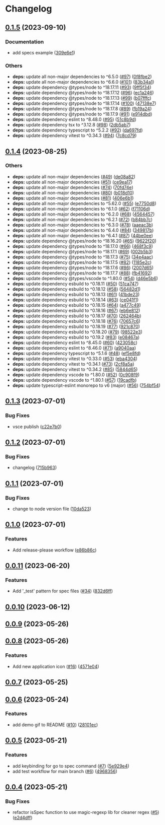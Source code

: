 # Changelog

## [0.1.5](https://github.com/bisquit/vscode-fuzzy-go-to-spec/compare/v0.1.4...v0.1.5) (2023-09-10)


### Documentation

* add specs example ([309e6e1](https://github.com/bisquit/vscode-fuzzy-go-to-spec/commit/309e6e128b5c3225f3c0862d6c8dac162beaacc6))


### Others

* **deps:** update all non-major dependencies to ^6.5.0 ([#97](https://github.com/bisquit/vscode-fuzzy-go-to-spec/issues/97)) ([0f8fbe2](https://github.com/bisquit/vscode-fuzzy-go-to-spec/commit/0f8fbe2febc6b5bdd94aa48591f8e4fdf7ec02e2))
* **deps:** update all non-major dependencies to ^6.6.0 ([#101](https://github.com/bisquit/vscode-fuzzy-go-to-spec/issues/101)) ([83b34a1](https://github.com/bisquit/vscode-fuzzy-go-to-spec/commit/83b34a1eaa5aaa2804ca1f7a15e017554bc8fb35))
* **deps:** update dependency @types/node to ^18.17.11 ([#93](https://github.com/bisquit/vscode-fuzzy-go-to-spec/issues/93)) ([9ff5f34](https://github.com/bisquit/vscode-fuzzy-go-to-spec/commit/9ff5f34ff099ad0bdb105cb54b4a79c2786ba581))
* **deps:** update dependency @types/node to ^18.17.12 ([#96](https://github.com/bisquit/vscode-fuzzy-go-to-spec/issues/96)) ([ec1a246](https://github.com/bisquit/vscode-fuzzy-go-to-spec/commit/ec1a2466ad3f472e0ecb0947f8fa30b104bbb595))
* **deps:** update dependency @types/node to ^18.17.13 ([#99](https://github.com/bisquit/vscode-fuzzy-go-to-spec/issues/99)) ([b07fffc](https://github.com/bisquit/vscode-fuzzy-go-to-spec/commit/b07fffc3b679c57984bef70e76a177953a661f40))
* **deps:** update dependency @types/node to ^18.17.14 ([#100](https://github.com/bisquit/vscode-fuzzy-go-to-spec/issues/100)) ([47138e7](https://github.com/bisquit/vscode-fuzzy-go-to-spec/commit/47138e77e8dada3c0afc0c750ecbe23d1ed56528))
* **deps:** update dependency @types/node to ^18.17.8 ([#89](https://github.com/bisquit/vscode-fuzzy-go-to-spec/issues/89)) ([fb19a24](https://github.com/bisquit/vscode-fuzzy-go-to-spec/commit/fb19a24a04b76af669e1cdc74c69853a3cfe04dd))
* **deps:** update dependency @types/node to ^18.17.9 ([#91](https://github.com/bisquit/vscode-fuzzy-go-to-spec/issues/91)) ([e914dbd](https://github.com/bisquit/vscode-fuzzy-go-to-spec/commit/e914dbdfea9711921fad9dae4030f23ff413f010))
* **deps:** update dependency eslint to ^8.48.0 ([#95](https://github.com/bisquit/vscode-fuzzy-go-to-spec/issues/95)) ([51c8b9d](https://github.com/bisquit/vscode-fuzzy-go-to-spec/commit/51c8b9d5e4ec1efe2cdc78237e115ba6317efe93))
* **deps:** update dependency tsx to ^3.12.8 ([#98](https://github.com/bisquit/vscode-fuzzy-go-to-spec/issues/98)) ([2db5ab7](https://github.com/bisquit/vscode-fuzzy-go-to-spec/commit/2db5ab706f1eb34f24fb5fb8463a45b7d4a1831b))
* **deps:** update dependency typescript to ^5.2.2 ([#92](https://github.com/bisquit/vscode-fuzzy-go-to-spec/issues/92)) ([da697fd](https://github.com/bisquit/vscode-fuzzy-go-to-spec/commit/da697fd1cdf551e61f279e0d886f6517e88a24c8))
* **deps:** update dependency vitest to ^0.34.3 ([#94](https://github.com/bisquit/vscode-fuzzy-go-to-spec/issues/94)) ([7c8cd79](https://github.com/bisquit/vscode-fuzzy-go-to-spec/commit/7c8cd7958ad1d7e1269bdbf48ed9641576cbec80))

## [0.1.4](https://github.com/bisquit/vscode-fuzzy-go-to-spec/compare/v0.1.3...v0.1.4) (2023-08-25)


### Others

* **deps:** update all non-major dependencies ([#49](https://github.com/bisquit/vscode-fuzzy-go-to-spec/issues/49)) ([de08a82](https://github.com/bisquit/vscode-fuzzy-go-to-spec/commit/de08a823f4f8689b3a8d22b3fece323c40c524c5))
* **deps:** update all non-major dependencies ([#51](https://github.com/bisquit/vscode-fuzzy-go-to-spec/issues/51)) ([ce9ea17](https://github.com/bisquit/vscode-fuzzy-go-to-spec/commit/ce9ea17875219e62168c60c36977f68bbcc80dae))
* **deps:** update all non-major dependencies ([#74](https://github.com/bisquit/vscode-fuzzy-go-to-spec/issues/74)) ([70fd74e](https://github.com/bisquit/vscode-fuzzy-go-to-spec/commit/70fd74e01e1918592c15b366a6b9df7822a5ae7d))
* **deps:** update all non-major dependencies ([#80](https://github.com/bisquit/vscode-fuzzy-go-to-spec/issues/80)) ([b018d10](https://github.com/bisquit/vscode-fuzzy-go-to-spec/commit/b018d10ede308f14d1734adfcfdfb5b8d87ecb8d))
* **deps:** update all non-major dependencies ([#81](https://github.com/bisquit/vscode-fuzzy-go-to-spec/issues/81)) ([406e6b1](https://github.com/bisquit/vscode-fuzzy-go-to-spec/commit/406e6b1e1f33eb9bf40b609d18b144c339b304e1))
* **deps:** update all non-major dependencies to ^5.62.0 ([#55](https://github.com/bisquit/vscode-fuzzy-go-to-spec/issues/55)) ([e7750d8](https://github.com/bisquit/vscode-fuzzy-go-to-spec/commit/e7750d8e88f5d5073dfbdacc10f758e50d7aef37))
* **deps:** update all non-major dependencies to ^6.1.0 ([#62](https://github.com/bisquit/vscode-fuzzy-go-to-spec/issues/62)) ([f71106d](https://github.com/bisquit/vscode-fuzzy-go-to-spec/commit/f71106d06565b5220c3df8106b03a5d13f57d3af))
* **deps:** update all non-major dependencies to ^6.2.0 ([#68](https://github.com/bisquit/vscode-fuzzy-go-to-spec/issues/68)) ([4564457](https://github.com/bisquit/vscode-fuzzy-go-to-spec/commit/45644578dd145bef1c930f9919cafb1c843b9fd6))
* **deps:** update all non-major dependencies to ^6.2.1 ([#72](https://github.com/bisquit/vscode-fuzzy-go-to-spec/issues/72)) ([b84bb7c](https://github.com/bisquit/vscode-fuzzy-go-to-spec/commit/b84bb7cf4797769114eab2b086a183655fcbc755))
* **deps:** update all non-major dependencies to ^6.3.0 ([#78](https://github.com/bisquit/vscode-fuzzy-go-to-spec/issues/78)) ([aaeac3b](https://github.com/bisquit/vscode-fuzzy-go-to-spec/commit/aaeac3b08fd3d25c0495aa2f10998950a80544d3))
* **deps:** update all non-major dependencies to ^6.4.0 ([#84](https://github.com/bisquit/vscode-fuzzy-go-to-spec/issues/84)) ([349817b](https://github.com/bisquit/vscode-fuzzy-go-to-spec/commit/349817bb69db7dd6de6ab635f021706f1f5b4ba5))
* **deps:** update all non-major dependencies to ^6.4.1 ([#87](https://github.com/bisquit/vscode-fuzzy-go-to-spec/issues/87)) ([44be0ee](https://github.com/bisquit/vscode-fuzzy-go-to-spec/commit/44be0eea13f9be358a730df1a72bf8ee73161a6f))
* **deps:** update dependency @types/node to ^18.16.20 ([#65](https://github.com/bisquit/vscode-fuzzy-go-to-spec/issues/65)) ([9622f20](https://github.com/bisquit/vscode-fuzzy-go-to-spec/commit/9622f20db42f67cd3eea1aeddd38c504544db552))
* **deps:** update dependency @types/node to ^18.17.0 ([#66](https://github.com/bisquit/vscode-fuzzy-go-to-spec/issues/66)) ([468f3c9](https://github.com/bisquit/vscode-fuzzy-go-to-spec/commit/468f3c9b33e2d08ad377ff06df9caf05de0c9930))
* **deps:** update dependency @types/node to ^18.17.1 ([#69](https://github.com/bisquit/vscode-fuzzy-go-to-spec/issues/69)) ([002b5b3](https://github.com/bisquit/vscode-fuzzy-go-to-spec/commit/002b5b31fa312378ac6ffa895c497ba33aa836f3))
* **deps:** update dependency @types/node to ^18.17.3 ([#75](https://github.com/bisquit/vscode-fuzzy-go-to-spec/issues/75)) ([34e4aac](https://github.com/bisquit/vscode-fuzzy-go-to-spec/commit/34e4aac85a04cc25b79833ff3636fbab3f33bd16))
* **deps:** update dependency @types/node to ^18.17.5 ([#82](https://github.com/bisquit/vscode-fuzzy-go-to-spec/issues/82)) ([1185e2c](https://github.com/bisquit/vscode-fuzzy-go-to-spec/commit/1185e2ccb7d726b5c22b1548ac175db49f3c13ce))
* **deps:** update dependency @types/node to ^18.17.6 ([#86](https://github.com/bisquit/vscode-fuzzy-go-to-spec/issues/86)) ([2007d65](https://github.com/bisquit/vscode-fuzzy-go-to-spec/commit/2007d6598ecfb009bed66bca7dba43bb4e78091c))
* **deps:** update dependency @types/node to ^18.17.7 ([#88](https://github.com/bisquit/vscode-fuzzy-go-to-spec/issues/88)) ([fb41692](https://github.com/bisquit/vscode-fuzzy-go-to-spec/commit/fb41692926b61540ffdbe4792b70f45f7817da00))
* **deps:** update dependency @types/vscode to ^1.80.0 ([#54](https://github.com/bisquit/vscode-fuzzy-go-to-spec/issues/54)) ([d46e5b6](https://github.com/bisquit/vscode-fuzzy-go-to-spec/commit/d46e5b692f0248238b5cb9617192c5953216c9d9))
* **deps:** update dependency esbuild to ^0.18.11 ([#50](https://github.com/bisquit/vscode-fuzzy-go-to-spec/issues/50)) ([51ca747](https://github.com/bisquit/vscode-fuzzy-go-to-spec/commit/51ca7476795e39e5cd69d277386d9e80d935d99d))
* **deps:** update dependency esbuild to ^0.18.12 ([#58](https://github.com/bisquit/vscode-fuzzy-go-to-spec/issues/58)) ([56482d1](https://github.com/bisquit/vscode-fuzzy-go-to-spec/commit/56482d1dd0f0c7f2981de3d6454c5589b685226b))
* **deps:** update dependency esbuild to ^0.18.13 ([#61](https://github.com/bisquit/vscode-fuzzy-go-to-spec/issues/61)) ([41bde23](https://github.com/bisquit/vscode-fuzzy-go-to-spec/commit/41bde23cf433e4677365bf99352fcd87d5c3abb7))
* **deps:** update dependency esbuild to ^0.18.14 ([#63](https://github.com/bisquit/vscode-fuzzy-go-to-spec/issues/63)) ([ce041f1](https://github.com/bisquit/vscode-fuzzy-go-to-spec/commit/ce041f1f47bed251542d5360fed9657a5686d9be))
* **deps:** update dependency esbuild to ^0.18.15 ([#64](https://github.com/bisquit/vscode-fuzzy-go-to-spec/issues/64)) ([a477c49](https://github.com/bisquit/vscode-fuzzy-go-to-spec/commit/a477c4991121f5aff57c49f677808d0ffdeb549a))
* **deps:** update dependency esbuild to ^0.18.16 ([#67](https://github.com/bisquit/vscode-fuzzy-go-to-spec/issues/67)) ([eb6e812](https://github.com/bisquit/vscode-fuzzy-go-to-spec/commit/eb6e812e2aa0619f55d03abc1b7b64b5be1204f5))
* **deps:** update dependency esbuild to ^0.18.17 ([#70](https://github.com/bisquit/vscode-fuzzy-go-to-spec/issues/70)) ([262464b](https://github.com/bisquit/vscode-fuzzy-go-to-spec/commit/262464bce4caba6e6c33e0f75e5602897f4a5bef))
* **deps:** update dependency esbuild to ^0.18.18 ([#76](https://github.com/bisquit/vscode-fuzzy-go-to-spec/issues/76)) ([70657c6](https://github.com/bisquit/vscode-fuzzy-go-to-spec/commit/70657c6acbedc27f1a4a1a9e6a961bea53006a43))
* **deps:** update dependency esbuild to ^0.18.19 ([#77](https://github.com/bisquit/vscode-fuzzy-go-to-spec/issues/77)) ([921c870](https://github.com/bisquit/vscode-fuzzy-go-to-spec/commit/921c8704f7e6e1a86a72fdc1d7efb2dd64df6a47))
* **deps:** update dependency esbuild to ^0.18.20 ([#79](https://github.com/bisquit/vscode-fuzzy-go-to-spec/issues/79)) ([98522e3](https://github.com/bisquit/vscode-fuzzy-go-to-spec/commit/98522e36fe119f1bb48ec08c8ee9f30c82af8a5a))
* **deps:** update dependency esbuild to ^0.19.2 ([#83](https://github.com/bisquit/vscode-fuzzy-go-to-spec/issues/83)) ([e08467a](https://github.com/bisquit/vscode-fuzzy-go-to-spec/commit/e08467a2d023002aff5e0ef93803cf45747c71b1))
* **deps:** update dependency eslint to ^8.45.0 ([#60](https://github.com/bisquit/vscode-fuzzy-go-to-spec/issues/60)) ([423058c](https://github.com/bisquit/vscode-fuzzy-go-to-spec/commit/423058c3a815c4d067cff2d186b1fd07c4c4df43))
* **deps:** update dependency eslint to ^8.46.0 ([#71](https://github.com/bisquit/vscode-fuzzy-go-to-spec/issues/71)) ([a9040aa](https://github.com/bisquit/vscode-fuzzy-go-to-spec/commit/a9040aabe86154293a25adb9c47cad1883339232))
* **deps:** update dependency typescript to ^5.1.6 ([#48](https://github.com/bisquit/vscode-fuzzy-go-to-spec/issues/48)) ([ef5e8fd](https://github.com/bisquit/vscode-fuzzy-go-to-spec/commit/ef5e8fdc56e9de4d1a01e28f6f39648a52580eac))
* **deps:** update dependency vitest to ^0.33.0 ([#53](https://github.com/bisquit/vscode-fuzzy-go-to-spec/issues/53)) ([eba4304](https://github.com/bisquit/vscode-fuzzy-go-to-spec/commit/eba4304926600021de9ae43cb8a3da0e6955378e))
* **deps:** update dependency vitest to ^0.34.1 ([#73](https://github.com/bisquit/vscode-fuzzy-go-to-spec/issues/73)) ([2cf8a5a](https://github.com/bisquit/vscode-fuzzy-go-to-spec/commit/2cf8a5a93a9d39c8732a6796a5798628ee6518d2))
* **deps:** update dependency vitest to ^0.34.2 ([#85](https://github.com/bisquit/vscode-fuzzy-go-to-spec/issues/85)) ([5844d65](https://github.com/bisquit/vscode-fuzzy-go-to-spec/commit/5844d6543859cd73a70c907c8aecb8af6ee9bdd5))
* **deps:** update dependency vscode to ^1.80.0 ([#52](https://github.com/bisquit/vscode-fuzzy-go-to-spec/issues/52)) ([0c908f9](https://github.com/bisquit/vscode-fuzzy-go-to-spec/commit/0c908f9857d6a41acd272f94888fa99e87a75a6c))
* **deps:** update dependency vscode to ^1.80.1 ([#57](https://github.com/bisquit/vscode-fuzzy-go-to-spec/issues/57)) ([19cadfb](https://github.com/bisquit/vscode-fuzzy-go-to-spec/commit/19cadfb2a82a96d3d30131a3ca8f67fde33db9dd))
* **deps:** update typescript-eslint monorepo to v6 (major) ([#56](https://github.com/bisquit/vscode-fuzzy-go-to-spec/issues/56)) ([754bf54](https://github.com/bisquit/vscode-fuzzy-go-to-spec/commit/754bf54aab0f0cc23ab5b315e4c2634fe20951d1))

## [0.1.3](https://github.com/bisquit/vscode-fuzzy-go-to-spec/compare/v0.1.2...v0.1.3) (2023-07-01)


### Bug Fixes

* vsce publish ([c22e7b0](https://github.com/bisquit/vscode-fuzzy-go-to-spec/commit/c22e7b0362751a6a68a7a9212dff5defdb7b11a5))

## [0.1.2](https://github.com/bisquit/vscode-fuzzy-go-to-spec/compare/v0.1.1...v0.1.2) (2023-07-01)


### Bug Fixes

* changelog ([715b963](https://github.com/bisquit/vscode-fuzzy-go-to-spec/commit/715b963835d7e5f44b5bf638de13c65ccf838b9d))

## [0.1.1](https://github.com/bisquit/vscode-fuzzy-go-to-spec/compare/v0.1.0...v0.1.1) (2023-07-01)

### Bug Fixes

- change to node version file ([10da523](https://github.com/bisquit/vscode-fuzzy-go-to-spec/commit/10da523cf4c04540a03724a4e5325b9438154901))

## [0.1.0](https://github.com/bisquit/vscode-fuzzy-go-to-spec/compare/v0.0.11...v0.1.0) (2023-07-01)

### Features

- Add release-please workflow ([e86b86c](https://github.com/bisquit/vscode-fuzzy-go-to-spec/commit/e86b86cfa2ba829d66bf3f14aa51d913d7052a60))

## [0.0.11](https://github.com/bisquit/vscode-fuzzy-go-to-spec/compare/v0.0.10...v0.0.11) (2023-06-20)

### Features

- Add '\_test' pattern for spec files ([#34](https://github.com/bisquit/vscode-fuzzy-go-to-spec/issues/34)) ([832d6ff](https://github.com/bisquit/vscode-fuzzy-go-to-spec/commit/832d6ff02d04d48ad00950124d87c22ea3792847))

## [0.0.10](https://github.com/bisquit/vscode-fuzzy-go-to-spec/compare/v0.0.9...v0.0.10) (2023-06-12)

## [0.0.9](https://github.com/bisquit/vscode-fuzzy-go-to-spec/compare/v0.0.8...v0.0.9) (2023-05-26)

## [0.0.8](https://github.com/bisquit/vscode-fuzzy-go-to-spec/compare/v0.0.7...v0.0.8) (2023-05-26)

### Features

- Add new application icon ([#16](https://github.com/bisquit/vscode-fuzzy-go-to-spec/issues/16)) ([4571e04](https://github.com/bisquit/vscode-fuzzy-go-to-spec/commit/4571e041a1539036d129b567f14c6152869ea819))

## [0.0.7](https://github.com/bisquit/vscode-fuzzy-go-to-spec/compare/v0.0.6...v0.0.7) (2023-05-25)

## [0.0.6](https://github.com/bisquit/vscode-fuzzy-go-to-spec/compare/v0.0.5...v0.0.6) (2023-05-24)

### Features

- add demo gif to README ([#10](https://github.com/bisquit/vscode-fuzzy-go-to-spec/issues/10)) ([28101ec](https://github.com/bisquit/vscode-fuzzy-go-to-spec/commit/28101ecf3152cae861db9e1e93daf6a54bb28d1f))

## [0.0.5](https://github.com/bisquit/vscode-fuzzy-go-to-spec/compare/v0.0.4...v0.0.5) (2023-05-21)

### Features

- add keybinding for go to spec command ([#7](https://github.com/bisquit/vscode-fuzzy-go-to-spec/issues/7)) ([5e929e4](https://github.com/bisquit/vscode-fuzzy-go-to-spec/commit/5e929e44a20bac5ce81b4d7747a4b3486b3145f4))
- add test workflow for main branch ([#6](https://github.com/bisquit/vscode-fuzzy-go-to-spec/issues/6)) ([4968356](https://github.com/bisquit/vscode-fuzzy-go-to-spec/commit/49683563e20e493338d840dd7720cca1d7b2a71f))

## [0.0.4](https://github.com/bisquit/vscode-fuzzy-go-to-spec/compare/v0.0.3...v0.0.4) (2023-05-21)

### Bug Fixes

- refactor isSpec function to use magic-regexp lib for cleaner regex ([#5](https://github.com/bisquit/vscode-fuzzy-go-to-spec/issues/5)) ([e2d4dff](https://github.com/bisquit/vscode-fuzzy-go-to-spec/commit/e2d4dff5cc8cb85129c037c0e7c60f0d9065a2cb))
